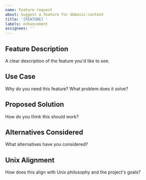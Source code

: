 ```yaml
---
name: Feature request
about: Suggest a feature for dbbasic-content
title: '[FEATURE] '
labels: enhancement
assignees: ''
---
```


## Feature Description
A clear description of the feature you'd like to see.

## Use Case
Why do you need this feature? What problem does it solve?

## Proposed Solution
How do you think this should work?

## Alternatives Considered
What alternatives have you considered?

## Unix Alignment
How does this align with Unix philosophy and the project's goals?
